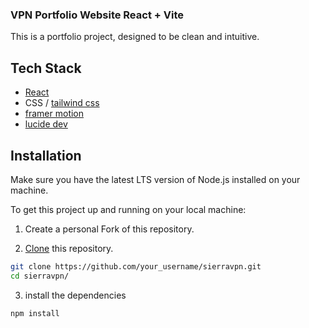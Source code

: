 ### VPN Portfolio Website React + Vite

This is a portfolio project, designed to be clean and intuitive.

## Tech Stack

-   [React](https://react.dev/)
-   CSS / [tailwind css](https://tailwindcss.com/docs/guides/vite)
-   [framer motion](https://www.framer.com/motion/introduction/)
-   [lucide dev](https://lucide.dev/icons/)

## Installation

Make sure you have the latest LTS version of Node.js installed on your machine.

To get this project up and running on your local machine:

1. Create a personal Fork of this repository.

2. [Clone](https://docs.github.com/en/repositories/creating-and-managing-repositories/cloning-a-repository) this repository.

```bash
git clone https://github.com/your_username/sierravpn.git
cd sierravpn/
```

3. install the dependencies

```bash
npm install
```
